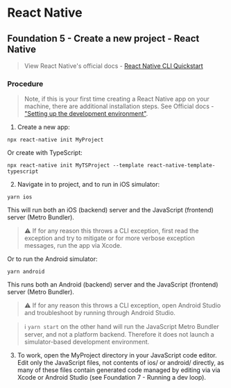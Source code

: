 # React Native

## Foundation 5 - Create a new project - React Native

> View React Native's official docs - [React Native CLI Quickstart](https://reactnative.dev/docs/environment-setup)

### Procedure

> Note, if this is your first time creating a React Native app on your machine, there are additional installation steps. See Official docs - ["Setting up the development environment"](https://reactnative.dev/docs/environment-setup).

1. Create a new app:

```
npx react-native init MyProject
```

Or create with TypeScript:

```
npx react-native init MyTSProject --template react-native-template-typescript
```

2. Navigate in to project, and to run in iOS simulator:

```
yarn ios
```

This will run both an iOS (backend) server and the JavaScript (frontend) server (Metro Bundler).

> ⚠️ If for any reason this throws a CLI exception, first read the exception and try to mitigate or for more verbose exception messages, run the app via Xcode.

Or to run the Android simulator:

```
yarn android
```

This runs both an Android (backend) server and the JavaScript (frontend) server (Metro Bundler).

> ⚠️ If for any reason this throws a CLI exception, open Android Studio and troubleshoot by running through Android Studio.

> ℹ️ `yarn start` on the other hand will run the JavaScript Metro Bundler server, and not a platform backend. Therefore it does not launch a simulator-based development environment.

3. To work, open the MyProject directory in your JavaScript code editor. Edit only the JavaScript files, not contents of ios/ or android/ directly, as many of these files contain generated code managed by editing via via Xcode or Android Studio (see Foundation 7 - Running a dev loop).
